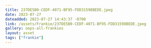 ```yaml
---
title: 237DE5B0-CEDF-4071-BF95-FDD31598BEDE.jpeg
date: 2023-07-27
dateadded: 2023-07-27 14:43:37 -0700
link: /assets/Frankie/237DE5B0-CEDF-4071-BF95-FDD31598BEDE.jpeg
gallery: oops-all-frankies
layout: asset
tags: ["frankie"]
--- 
```

